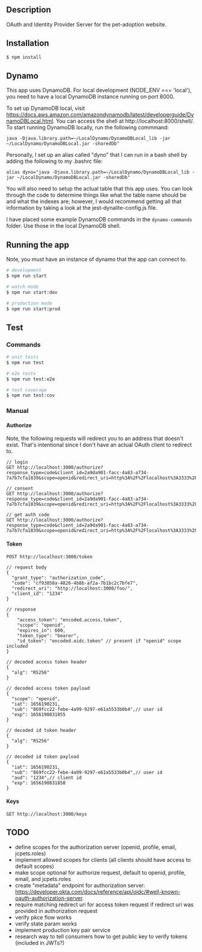 ## Description

OAuth and Identity Provider Server for the pet-adoption website.

## Installation

```bash
$ npm install
```

## Dynamo

This app uses DynamoDB. For local development (NODE_ENV === 'local'), you need to have a local DynamoDB instance running on port 8000.

To set up DynamoDB local, visit https://docs.aws.amazon.com/amazondynamodb/latest/developerguide/DynamoDBLocal.html. You can access the shell at http://localhost:8000/shell/. To start running DynamoDB locally, run the following commmand:

```
java -Djava.library.path=~/LocalDynamo/DynamoDBLocal_lib -jar ~/LocalDynamo/DynamoDBLocal.jar -sharedDb"
```

Personally, I set up an alias called "dyno" that I can run in a bash shell by adding the following to my .bashrc file:

```
alias dyno="java -Djava.library.path=~/LocalDynamo/DynamoDBLocal_lib -jar ~/LocalDynamo/DynamoDBLocal.jar -sharedDb"
```

You will also need to setup the actual table that this app uses. You can look through the code to determine things like what the table name should be and what the indexes are; however, I would recommend getting all that information by taking a look at the jest-dynalite-config.js file.

I have placed some example DynamoDB commands in the `dynamo-commands` folder. Use those in the local DynamoDB shell.

## Running the app

Note, you must have an instance of dynamo that the app can connect to.

```bash
# development
$ npm run start

# watch mode
$ npm run start:dev

# production mode
$ npm run start:prod
```

## Test

### Commands
```bash
# unit tests
$ npm run test

# e2e tests
$ npm run test:e2e

# test coverage
$ npm run test:cov
```

### Manual

#### Authorize
Note, the following requests will redirect you to an address that doesn't exist. That's intentional since I don't have an actual OAuth client to redirect to.

```
// login
GET http://localhost:3000/authorize?response_type=code&client_id=2a9da901-facc-4a83-a734-7a7b7cfa1839&scope=openid&redirect_uri=http%3A%2F%2Flocalhost%3A3333%2Fcallback&prompt=login

// consent
GET http://localhost:3000/authorize?response_type=code&client_id=2a9da901-facc-4a83-a734-7a7b7cfa1839&scope=openid&redirect_uri=http%3A%2F%2Flocalhost%3A3333%2Fcallback&prompt=consent

// get auth code
GET http://localhost:3000/authorize?response_type=code&client_id=2a9da901-facc-4a83-a734-7a7b7cfa1839&scope=openid&redirect_uri=http%3A%2F%2Flocalhost%3A3333%2Fcallback&prompt=none
```

#### Token
```
POST http://localhost:3000/token

// request body
{
  "grant_type": "authorization_code",
  "code": "cf93058a-4826-4b8b-af2a-7b1bc2c7bfe7",
  "redirect_uri": "http://localhost:3000/foo/",
  "client_id": "1234"
}

// response
{
    "access_token": "encoded.access.token",
    "scope": "openid",
    "expires_in": 600,
    "token_type": "bearer",
    "id_token": "encoded.oidc.token" // present if "openid" scope included
}

// decoded access token header
{
  "alg": "RS256"
}

// decoded access token payload
{
  "scope": "openid",
  "iat": 1656190231,
  "sub": "869fcc22-febe-4a99-9297-e61a5533b0b4",// user id
  "exp": 1656190831855
}

// decoded id token header
{
  "alg": "RS256"
}

// decoded id token payload
{
  "iat": 1656190231,
  "sub": "869fcc22-febe-4a99-9297-e61a5533b0b4",// user id
  "aud": "1234",// client id
  "exp": 1656190831858
}
```

#### Keys
```
GET http://localhost:3000/keys
```

## TODO
- define scopes for the authorization server (openid, profile, email, jcpets.roles)
- implement allowed scopes for clients (all clients should have access to default scopes)
- make scope optional for authorize request, default to openid, profile, email, and jcpets.roles
- create "metadata" endpoint for authorization server: https://developer.okta.com/docs/reference/api/oidc/#well-known-oauth-authorization-server.
- require matching redirect uri for access token request if redirect uri was provided in authorization request
- verify pkce flow works
- verify state param works
- implement production key pair service
- research way to tell consumers how to get public key to verify tokens (included in JWTs?)